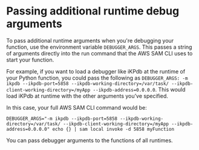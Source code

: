 # Passing additional runtime debug arguments<a name="serverless-sam-cli-using-debugging-additional-arguments"></a>

To pass additional runtime arguments when you're debugging your function, use the environment variable `DEBUGGER_ARGS`\. This passes a string of arguments directly into the run command that the AWS SAM CLI uses to start your function\.

For example, if you want to load a debugger like iKPdb at the runtime of your Python function, you could pass the following as `DEBUGGER_ARGS: -m ikpdb --ikpdb-port=5858 --ikpdb-working-directory=/var/task/ --ikpdb-client-working-directory=/myApp --ikpdb-address=0.0.0.0`\. This would load iKPdb at runtime with the other arguments you’ve specified\.

In this case, your full AWS SAM CLI command would be:

```
DEBUGGER_ARGS="-m ikpdb --ikpdb-port=5858 --ikpdb-working-directory=/var/task/ --ikpdb-client-working-directory=/myApp --ikpdb-address=0.0.0.0" echo {} | sam local invoke -d 5858 myFunction
```

You can pass debugger arguments to the functions of all runtimes\.